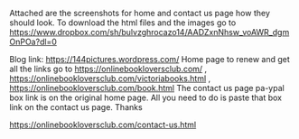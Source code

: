 Attached are the screenshots for home and contact us page how
 they should look. To download the html files and the images go
 to https://www.dropbox.com/sh/bulvzghrocazo14/AADZxnNhsw_voAWR_dgmOnPOa?dl=0



Blog link: https://144pictures.wordpress.com/ Home page to renew and get all the links
 go to https://onlinebookloversclub.com/ ,
  https://onlinebookloversclub.com/victoriabooks.html ,
  https://onlinebookloversclub.com/book.html
  The contact us page pa-ypal box link is on the original
   home page. All you need to do is paste that box link on the contact us page. Thanks

   https://onlinebookloversclub.com/contact-us.html
